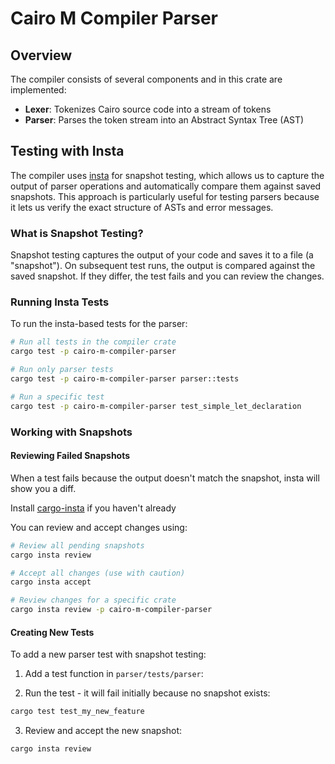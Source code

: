 # Cairo M Compiler Parser

## Overview

The compiler consists of several components and in this crate are implemented:

- **Lexer**: Tokenizes Cairo source code into a stream of tokens
- **Parser**: Parses the token stream into an Abstract Syntax Tree (AST)

## Testing with Insta

The compiler uses [insta](https://insta.rs/) for snapshot testing, which allows
us to capture the output of parser operations and automatically compare them
against saved snapshots. This approach is particularly useful for testing
parsers because it lets us verify the exact structure of ASTs and error
messages.

### What is Snapshot Testing?

Snapshot testing captures the output of your code and saves it to a file (a
"snapshot"). On subsequent test runs, the output is compared against the saved
snapshot. If they differ, the test fails and you can review the changes.

### Running Insta Tests

To run the insta-based tests for the parser:

```bash
# Run all tests in the compiler crate
cargo test -p cairo-m-compiler-parser

# Run only parser tests
cargo test -p cairo-m-compiler-parser parser::tests

# Run a specific test
cargo test -p cairo-m-compiler-parser test_simple_let_declaration
```

### Working with Snapshots

#### Reviewing Failed Snapshots

When a test fails because the output doesn't match the snapshot, insta will show
you a diff.

Install [cargo-insta](https://insta.rs/docs/cli/) if you haven't already

You can review and accept changes using:

```bash
# Review all pending snapshots
cargo insta review

# Accept all changes (use with caution)
cargo insta accept

# Review changes for a specific crate
cargo insta review -p cairo-m-compiler-parser
```

#### Creating New Tests

To add a new parser test with snapshot testing:

1. Add a test function in `parser/tests/parser`:

2. Run the test - it will fail initially because no snapshot exists:

```bash
cargo test test_my_new_feature
```

3. Review and accept the new snapshot:

```bash
cargo insta review
```
